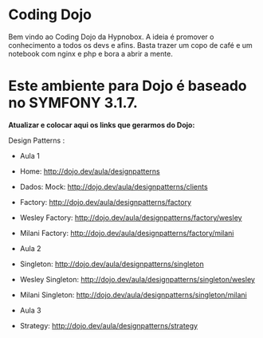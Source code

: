 **Coding Dojo**
========================

Bem vindo ao Coding Dojo da Hypnobox. A ideia é promover o conhecimento a todos os devs e afins.
Basta trazer um copo de café e um notebook com nginx e php e bora a abrir a mente.

Este ambiente para Dojo é baseado no SYMFONY 3.1.7.
====================================================

**Atualizar e colocar aqui os links que gerarmos do Dojo:**

Design Patterns : 

* Aula 1

* Home: http://dojo.dev/aula/designpatterns
* Dados: Mock: http://dojo.dev/aula/designpatterns/clients
* Factory: http://dojo.dev/aula/designpatterns/factory
* Wesley Factory: http://dojo.dev/aula/designpatterns/factory/wesley
* Milani Factory: http://dojo.dev/aula/designpatterns/factory/milani


* Aula 2

* Singleton: http://dojo.dev/aula/designpatterns/singleton
* Wesley Singleton: http://dojo.dev/aula/designpatterns/singleton/wesley
* Milani Singleton: http://dojo.dev/aula/designpatterns/singleton/milani

* Aula 3
* Strategy: http://dojo.dev/aula/designpatterns/strategy